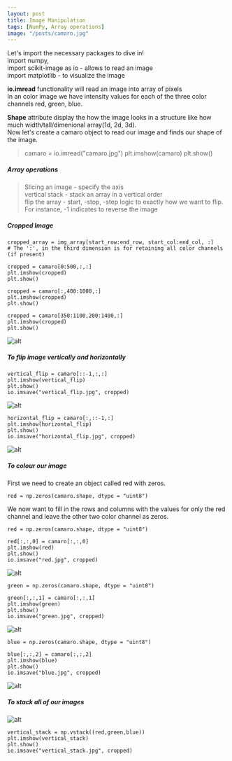 ```yaml
---
layout: post
title: Image Manipulation
tags: [NumPy, Array operations]
image: "/posts/camaro.jpg"
---
```


Let's import the necessary packages to dive in!<br/>
import numpy,<br/>
import scikit-image as io - allows to read an image<br/>
import matplotlib - to visualize the image<br/>

**io.imread** functionality will read an image into array of pixels<br/>
In an color image we have intensity values for each of the three color channels red, green, blue.

**Shape** attribute display the how the image looks in a structure like how much width/tall/dimenional array(1d, 2d, 3d).<br/>
Now let's create a camaro object to read our image and finds our shape of the image.

>camaro = io.imread("camaro.jpg")
>plt.imshow(camaro)
>plt.show()

##### Array operations

> Slicing an image - specify the axis<br/>
> vertical stack - stack an array in a vertical order<br/>
> flip the array - start, -stop, -step logic to exactly how we want to flip. For instance, -1 indicates to reverse the image<br/>

##### Cropped Image

    cropped_array = img_array[start_row:end_row, start_col:end_col, :]
    # The ':', in the third dimension is for retaining all color channels (if present)

    cropped = camaro[0:500,:,:]
    plt.imshow(cropped)
    plt.show()
    
    cropped = camaro[:,400:1000,:]
    plt.imshow(cropped)
    plt.show()
    
    cropped = camaro[350:1100,200:1400,:]
    plt.imshow(cropped)
    plt.show()

![alt]("../blob/master/img/posts/cropped.jpg?raw=true")

##### To flip image vertically and horizontally

    vertical_flip = camaro[::-1,:,:]
    plt.imshow(vertical_flip)
    plt.show()
    io.imsave("vertical_flip.jpg", cropped)

![alt](../posts/vertical_flip.jpg)
    
    horizontal_flip = camaro[:,::-1,:]
    plt.imshow(horizontal_flip)
    plt.show()
    io.imsave("horizontal_flip.jpg", cropped)

 ![alt](../posts/horizontal_flip.jpg)

##### To colour our image

First we need to create an object called red with zeros.

    red = np.zeros(camaro.shape, dtype = "uint8")

We now want to fill in the rows and columns with the values for only the red channel and leave the other two color channel as zeros.

    red = np.zeros(camaro.shape, dtype = "uint8")
    
    red[:,:,0] = camaro[:,:,0]
    plt.imshow(red)
    plt.show()
    io.imsave("red.jpg", cropped)

 ![alt](../posts/red.jpg)
 
    green = np.zeros(camaro.shape, dtype = "uint8")
    
    green[:,:,1] = camaro[:,:,1]
    plt.imshow(green)
    plt.show()
    io.imsave("green.jpg", cropped)

 ![alt](../posts/green.jpg)
    
    blue = np.zeros(camaro.shape, dtype = "uint8")
    
    blue[:,:,2] = camaro[:,:,2]
    plt.imshow(blue)
    plt.show()
    io.imsave("blue.jpg", cropped)

 ![alt](../posts/blue.jpg)

##### To stack all of our images

 ![alt](../posts/vertical_stack.jpg)

    vertical_stack = np.vstack((red,green,blue))
    plt.imshow(vertical_stack)
    plt.show()
    io.imsave("vertical_stack.jpg", cropped)
